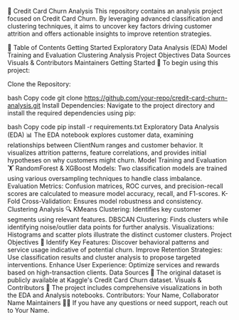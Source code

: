 🏦 Credit Card Churn Analysis
This repository contains an analysis project focused on Credit Card Churn. By leveraging advanced classification and clustering techniques, it aims to uncover key factors driving customer attrition and offers actionable insights to improve retention strategies.

📑 Table of Contents
Getting Started
Exploratory Data Analysis (EDA)
Model Training and Evaluation
Clustering Analysis
Project Objectives
Data Sources
Visuals & Contributors
Maintainers
Getting Started 🚀 <a name="getting-started"></a>
To begin using this project:

Clone the Repository:

bash
Copy code
git clone https://github.com/your-repo/credit-card-churn-analysis.git
Install Dependencies:
Navigate to the project directory and install the required dependencies using pip:

bash
Copy code
pip install -r requirements.txt
Exploratory Data Analysis (EDA) 📊 <a name="eda"></a>
The EDA notebook explores customer data, examining relationships between ClientNum ranges and customer behavior.
It visualizes attrition patterns, feature correlations, and provides initial hypotheses on why customers might churn.
Model Training and Evaluation 🏋️ <a name="model-training"></a>
RandomForest & XGBoost Models: Two classification models are trained using various oversampling techniques to handle class imbalance.
Evaluation Metrics: Confusion matrices, ROC curves, and precision-recall scores are calculated to measure model accuracy, recall, and F1-scores.
K-Fold Cross-Validation: Ensures model robustness and consistency.
Clustering Analysis 🔍 <a name="clustering-analysis"></a>
KMeans Clustering: Identifies key customer segments using relevant features.
DBSCAN Clustering: Finds clusters while identifying noise/outlier data points for further analysis.
Visualizations: Histograms and scatter plots illustrate the distinct customer clusters.
Project Objectives 🎯 <a name="project-objectives"></a>
Identify Key Features: Discover behavioral patterns and service usage indicative of potential churn.
Improve Retention Strategies: Use classification results and cluster analysis to propose targeted interventions.
Enhance User Experience: Optimize services and rewards based on high-transaction clients.
Data Sources 📄 <a name="data-sources"></a>
The original dataset is publicly available at Kaggle's Credit Card Churn dataset.
Visuals & Contributors 🎨 <a name="visuals-and-contributors"></a>
The project includes comprehensive visualizations in both the EDA and Analysis notebooks.
Contributors: Your Name, Collaborator Name
Maintainers 👷‍♂️ <a name="maintainers"></a>
If you have any questions or need support, reach out to Your Name.